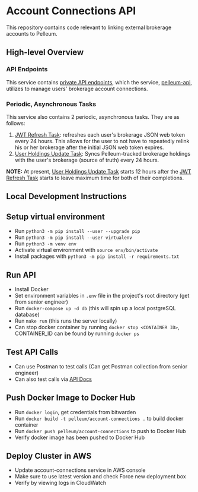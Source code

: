 # Account Connections API
This repository contains code relevant to linking external brokerage accounts to Pelleum.

## High-level Overview
### API Endpoints
This service contains [private API endpoints](https://github.com/pelleum/account-connections/blob/master/app/infrastructure/web/endpoints/private/institutions.py), which the service, [pelleum-api](https://github.com/pelleum/pelleum-api), utilizes to manage users' brokerage account connections.

### Periodic, Asynchronous Tasks
This service also contains 2 periodic, asynchronous tasks. They are as follows:
1. [JWT Refresh Task](https://github.com/pelleum/account-connections/blob/master/app/infrastructure/tasks/refresh_tokens.py): refreshes each user's brokerage JSON web token every 24 hours. This allows for the user to not have to repeatedly relink his or her brokerage after the initial JSON web token expires.
2. [User Holdings Update Task](https://github.com/pelleum/account-connections/blob/master/app/infrastructure/tasks/get_holdings.py): Syncs Pelleum-tracked brokerage holdings with the user's brokerage (source of truth) every 24 hours.


**NOTE:** At present, [User Holdings Update Task](https://github.com/pelleum/account-connections/blob/master/app/infrastructure/tasks/get_holdings.py) starts 12 hours after the [JWT Refresh Task](https://github.com/pelleum/account-connections/blob/master/app/infrastructure/tasks/refresh_tokens.py) starts to leave maximum time for both of their completions.

## Local Development Instructions

## Setup virtual environment
- Run `python3 -m pip install --user --upgrade pip`
- Run `python3 -m pip install --user virtualenv`
- Run `python3 -m venv env`
- Activate virtual environment with `source env/bin/activate`
- Install packages with `python3 -m pip install -r requirements.txt`

## Run API
- Install Docker
- Set environment variables in `.env` file in the project's root directory (get from senior engineer)
- Run `docker-compose up -d db` (this will spin up a local postgreSQL database)
- Run `make run` (this runs the server locally)
- Can stop docker container by running `docker stop <CONTAINER ID>`, CONTAINER_ID can be found by running `docker ps`

## Test API Calls
- Can use Postman to test calls (Can get Postman collection from senior engineer)
- Can also test calls via [API Docs](http://0.0.0.0:8000/docs)

## Push Docker Image to Docker Hub
- Run `docker login`, get credentials from bitwarden
- Run `docker build -t pelleum/account-connections .` to build docker container
- Run `docker push pelleum/account-connections` to push to Docker Hub
- Verify docker image has been pushed to Docker Hub

## Deploy Cluster in AWS
- Update account-connections service in AWS console
- Make sure to use latest version and check Force new deployment box
- Verify by viewing logs in CloudWatch
